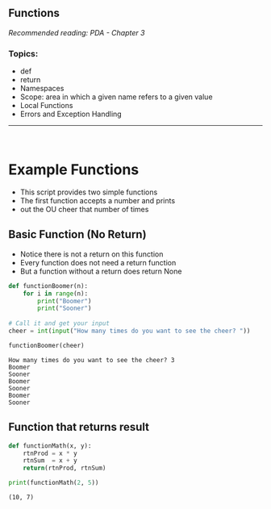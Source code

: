 ## Functions

*Recommended reading:  PDA - Chapter 3*  

### Topics:
* def
* return
* Namespaces
* Scope:  area in which a given name refers to a given value
* Local Functions
* Errors and Exception Handling


---

<br>

# Example Functions
* This script provides two simple functions
* The first function accepts a number and prints
* out the OU cheer that number of times

## Basic Function (No Return)
* Notice there is not a return on this function
* Every function does not need a return function
* But a function without a return does return None


```python
def functionBoomer(n):
    for i in range(n):
        print("Boomer")
        print("Sooner")
    
# Call it and get your input
cheer = int(input("How many times do you want to see the cheer? "))

functionBoomer(cheer)
```

    How many times do you want to see the cheer? 3
    Boomer
    Sooner
    Boomer
    Sooner
    Boomer
    Sooner
    

## Function that returns result


```python
def functionMath(x, y):
    rtnProd = x * y
    rtnSum  = x + y
    return(rtnProd, rtnSum)

print(functionMath(2, 5))
```

    (10, 7)
    

